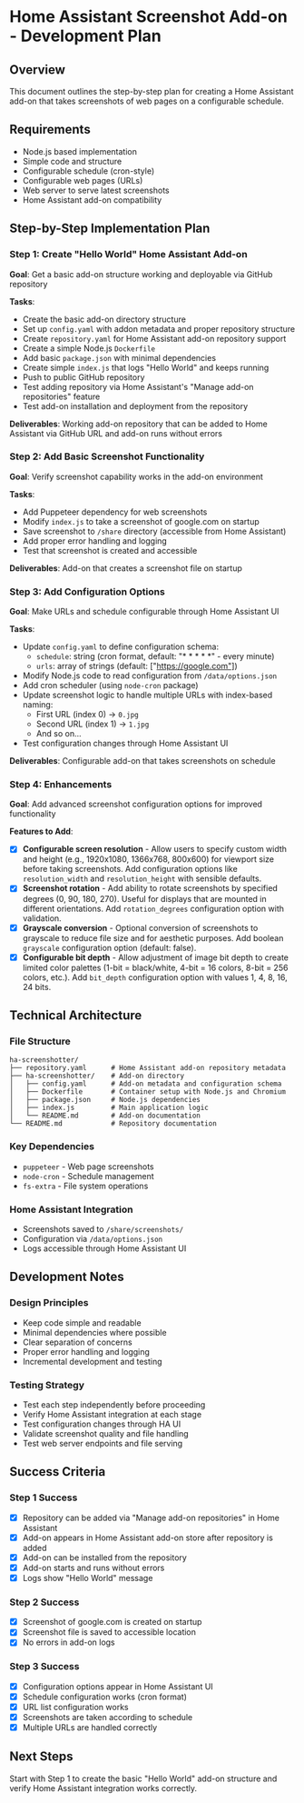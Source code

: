 # Home Assistant Screenshot Add-on - Development Plan

## Overview
This document outlines the step-by-step plan for creating a Home Assistant add-on that takes screenshots of web pages on a configurable schedule.

## Requirements
- Node.js based implementation
- Simple code and structure
- Configurable schedule (cron-style)
- Configurable web pages (URLs)
- Web server to serve latest screenshots
- Home Assistant add-on compatibility

## Step-by-Step Implementation Plan

### Step 1: Create "Hello World" Home Assistant Add-on
**Goal**: Get a basic add-on structure working and deployable via GitHub repository

**Tasks**:
- Create the basic add-on directory structure
- Set up `config.yaml` with addon metadata and proper repository structure
- Create `repository.yaml` for Home Assistant add-on repository support
- Create a simple Node.js `Dockerfile` 
- Add basic `package.json` with minimal dependencies
- Create simple `index.js` that logs "Hello World" and keeps running
- Push to public GitHub repository
- Test adding repository via Home Assistant's "Manage add-on repositories" feature
- Test add-on installation and deployment from the repository

**Deliverables**: Working add-on repository that can be added to Home Assistant via GitHub URL and add-on runs without errors

### Step 2: Add Basic Screenshot Functionality
**Goal**: Verify screenshot capability works in the add-on environment

**Tasks**:
- Add Puppeteer dependency for web screenshots
- Modify `index.js` to take a screenshot of google.com on startup
- Save screenshot to `/share` directory (accessible from Home Assistant)
- Add proper error handling and logging
- Test that screenshot is created and accessible

**Deliverables**: Add-on that creates a screenshot file on startup

### Step 3: Add Configuration Options
**Goal**: Make URLs and schedule configurable through Home Assistant UI

**Tasks**:
- Update `config.yaml` to define configuration schema:
  - `schedule`: string (cron format, default: "* * * * *" - every minute)
  - `urls`: array of strings (default: ["https://google.com"])
- Modify Node.js code to read configuration from `/data/options.json`
- Add cron scheduler (using `node-cron` package)
- Update screenshot logic to handle multiple URLs with index-based naming:
  - First URL (index 0) → `0.jpg`
  - Second URL (index 1) → `1.jpg`
  - And so on...
- Test configuration changes through Home Assistant UI

**Deliverables**: Configurable add-on that takes screenshots on schedule

### Step 4: Enhancements
**Goal**: Add advanced screenshot configuration options for improved functionality

**Features to Add**:
- [x] **Configurable screen resolution** - Allow users to specify custom width and height (e.g., 1920x1080, 1366x768, 800x600) for viewport size before taking screenshots. Add configuration options like `resolution_width` and `resolution_height` with sensible defaults.
- [x] **Screenshot rotation** - Add ability to rotate screenshots by specified degrees (0, 90, 180, 270). Useful for displays that are mounted in different orientations. Add `rotation_degrees` configuration option with validation.
- [x] **Grayscale conversion** - Optional conversion of screenshots to grayscale to reduce file size and for aesthetic purposes. Add boolean `grayscale` configuration option (default: false).
- [x] **Configurable bit depth** - Allow adjustment of image bit depth to create limited color palettes (1-bit = black/white, 4-bit = 16 colors, 8-bit = 256 colors, etc.). Add `bit_depth` configuration option with values 1, 4, 8, 16, 24 bits.

## Technical Architecture

### File Structure
```
ha-screenshotter/
├── repository.yaml      # Home Assistant add-on repository metadata
├── ha-screenshotter/    # Add-on directory
│   ├── config.yaml      # Add-on metadata and configuration schema
│   ├── Dockerfile       # Container setup with Node.js and Chromium
│   ├── package.json     # Node.js dependencies
│   ├── index.js         # Main application logic
│   └── README.md        # Add-on documentation
└── README.md            # Repository documentation
```

### Key Dependencies
- `puppeteer` - Web page screenshots
- `node-cron` - Schedule management  
- `fs-extra` - File system operations

### Home Assistant Integration
- Screenshots saved to `/share/screenshots/` 
- Configuration via `/data/options.json`
- Logs accessible through Home Assistant UI

## Development Notes

### Design Principles
- Keep code simple and readable
- Minimal dependencies where possible
- Clear separation of concerns
- Proper error handling and logging
- Incremental development and testing

### Testing Strategy
- Test each step independently before proceeding
- Verify Home Assistant integration at each stage
- Test configuration changes through HA UI
- Validate screenshot quality and file handling
- Test web server endpoints and file serving

## Success Criteria

### Step 1 Success
- [x] Repository can be added via "Manage add-on repositories" in Home Assistant
- [x] Add-on appears in Home Assistant add-on store after repository is added
- [x] Add-on can be installed from the repository
- [x] Add-on starts and runs without errors
- [x] Logs show "Hello World" message

### Step 2 Success
- [x] Screenshot of google.com is created on startup
- [x] Screenshot file is saved to accessible location
- [x] No errors in add-on logs

### Step 3 Success
- [x] Configuration options appear in Home Assistant UI
- [x] Schedule configuration works (cron format)
- [x] URL list configuration works
- [x] Screenshots are taken according to schedule
- [x] Multiple URLs are handled correctly

## Next Steps
Start with Step 1 to create the basic "Hello World" add-on structure and verify Home Assistant integration works correctly.
